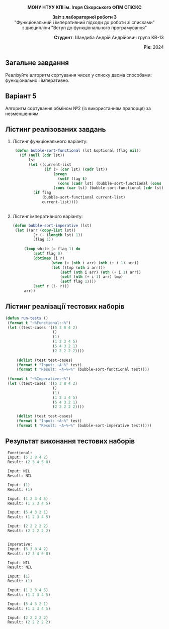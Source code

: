 <p align="center"><b>МОНУ НТУУ КПІ ім. Ігоря Сікорського ФПМ СПіСКС</b></p>
<p align="center">
<b>Звіт з лабораторної роботи 3</b><br/>
"Функціональний і імперативний підходи до роботи зі списками"<br/>
з дисципліни "Вступ до функціонального програмування"
</p>
<p align="right"><b>Студент</b>: Шандиба Андрій Андрійович група КВ-13</p>
<p align="right"><b>Рік</b>: 2024</p>

## Загальне завдання

Реалізуйте алгоритм сортування чисел у списку двома способами: функціонально і
імперативно.

## Варіант 5

Алгоритм сортування обміном №2 (із використанням прапорця) за незменшенням.
   
## Лістинг реалізованих завдань

1. Лістинг функціонального варіанту:
   ```lisp
	(defun bubble-sort-functional (lst &optional (flag nil))
	  (if (null (cdr lst))
	      lst
	      (let ((current-list 
	             (if (> (car lst) (cadr lst))
	                 (progn
	                   (setf flag t)
	                   (cons (cadr lst) (bubble-sort-functional (cons (car lst) (cddr lst)) t)))
	                 (cons (car lst) (bubble-sort-functional (cdr lst) flag)))))
	        (if flag
	            (bubble-sort-functional current-list)
	            current-list))))
					 
2. Лістинг імперативного варіанту:
   ```lisp
   (defun bubble-sort-imperative (lst)
    (let ((arr (copy-list lst))
            (r (- (length lst) 1))
            (flag 1))
        
        (loop while (= flag 1) do
            (setf flag 0)
            (dotimes (i r)
                    (when (> (nth i arr) (nth (+ i 1) arr))
                    (let ((tmp (nth i arr)))
                        (setf (nth i arr) (nth (+ i 1) arr))
                        (setf (nth (+ i 1) arr) tmp)
                        (setf flag 1))))
            (setf r (1- r)))
        arr))


## Лістинг реалізації тестових наборів

   ```lisp
   (defun run-tests ()
    (format t "~%Functional:~%")
    (let ((test-cases '((5 3 8 4 2)          
                        ()                    
                        (1)                  
                        (1 2 3 4 5)           
                        (5 4 3 2 1)           
                        (2 2 2 2 2))))       
        
        (dolist (test test-cases)
        (format t "Input: ~A~%" test)
        (format t "Result: ~A~%~%" (bubble-sort-functional test))))
    
    (format t "~%Imperative:~%")
    (let ((test-cases '((5 3 8 4 2)
                        ()
                        (1)
                        (1 2 3 4 5)
                        (5 4 3 2 1)
                        (2 2 2 2 2))))
        
        (dolist (test test-cases)
        (format t "Input: ~A~%" test)
        (format t "Result: ~A~%~%" (bubble-sort-imperative test)))))
```

## Результат виконання тестових наборів

   ```lisp
	Functional:
    Input: (5 3 8 4 2)
    Result: (2 3 4 5 8)

    Input: NIL
    Result: NIL

    Input: (1)
    Result: (1)

    Input: (1 2 3 4 5)
    Result: (1 2 3 4 5)

    Input: (5 4 3 2 1)
    Result: (1 2 3 4 5)

    Input: (2 2 2 2 2)
    Result: (2 2 2 2 2)


    Imperative:
    Input: (5 3 8 4 2)
    Result: (2 3 4 5 8)

    Input: NIL
    Result: NIL

    Input: (1)
    Result: (1)

    Input: (1 2 3 4 5)
    Result: (1 2 3 4 5)

    Input: (5 4 3 2 1)
    Result: (1 2 3 4 5)

    Input: (2 2 2 2 2)
    Result: (2 2 2 2 2)


